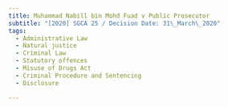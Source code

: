 ```yaml
---
title: Muhammad Nabill bin Mohd Fuad v Public Prosecutor
subtitle: "[2020] SGCA 25 / Decision Date: 31\_March\_2020"
tags:
  - Administrative Law
  - Natural justice
  - Criminal Law
  - Statutory offences
  - Misuse of Drugs Act
  - Criminal Procedure and Sentencing
  - Disclosure

---
```

